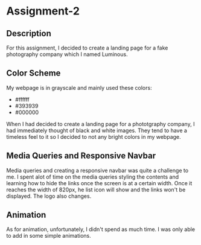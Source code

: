 # Assignment-2
 
<h2>Description</h2>
For this assignment, I decided to create a landing page for a fake photography company which I named Luminous. 

<h2>Color Scheme</h2>
My webpage is in grayscale and mainly used these colors:
<ul>
 <li>#ffffff</li>
 <li>#393939</li>
 <li>#000000</li>
</ul>

When I had decided to create a landing page for a phototgraphy company, I had immediately thought of black and white images. They tend to have a timeless feel to it so I decided to not any bright colors in my webpage.


<h2>Media Queries and Responsive Navbar</h2>
Media queries and creating a responsive navbar was quite a challenge to me. I spent alot of time on the media queries styling the contents and learning how to hide the links once the screen is at a certain width. Once it reaches the width of 820px, he list icon will show and the links won't be displayed. The logo also changes.

<h2>Animation</h2>
As for animation, unfortunately, I didn't spend as much time. I was only able to add in some simple animations.

